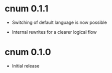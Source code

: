 # cnum 0.1.1

* Switching of default language is now possible

* Internal rewrites for a clearer logical flow

# cnum 0.1.0

* Initial release
